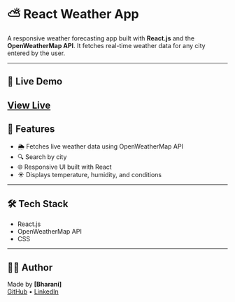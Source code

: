 # ⛅ React Weather App

A responsive weather forecasting app built with **React.js** and the **OpenWeatherMap API**. It fetches real-time weather data for any city entered by the user.

---

## 🔗 Live Demo

[View Live](https://react-weather-app-seven-alpha.vercel.app/)
---

## 🚀 Features

- 🌦️ Fetches live weather data using OpenWeatherMap API
- 🔍 Search by city
- 🌐 Responsive UI built with React
- ☀️ Displays temperature, humidity, and conditions

---

## 🛠️ Tech Stack

- React.js
- OpenWeatherMap API
- CSS
---

## 🙋‍♂️ Author

Made by **[Bharani]**  
[GitHub](https://github.com/Bharani105) • [LinkedIn](www.linkedin.com/in/p-bharani)
